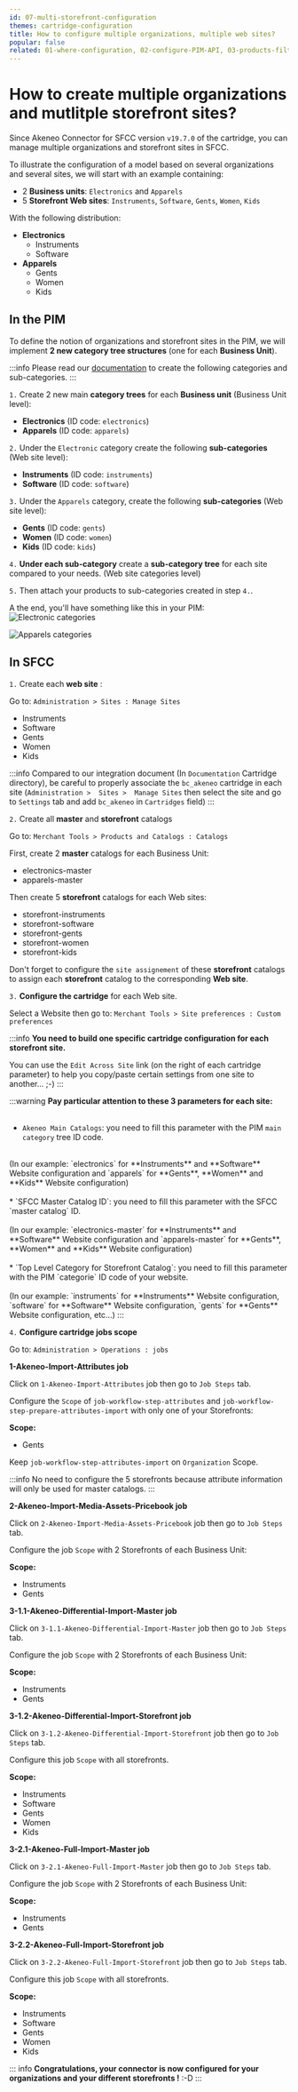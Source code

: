 ```yaml
---
id: 07-multi-storefront-configuration
themes: cartridge-configuration
title: How to configure multiple organizations, multiple web sites?
popular: false
related: 01-where-configuration, 02-configure-PIM-API, 03-products-filter-configuration, 04-import-images-configuration, 05-mapping-configuration, 06-categories-configuration
---
```


# How to create multiple organizations and mutlitple storefront sites?

Since Akeneo Connector for SFCC version `v19.7.0` of the cartridge, you can manage multiple organizations and storefront sites in SFCC.

To illustrate the configuration of a model based on several organizations and several sites, we will start with an example containing:

- 2 **Business units**: `Electronics` and `Apparels`
- 5 **Storefront Web sites**: `Instruments`, `Software`, `Gents`, `Women`, `Kids`

With the following distribution:

* **Electronics**
  * Instruments
  * Software
* **Apparels**
  * Gents
  * Women
  * Kids

## In the PIM

To define the notion of organizations and storefront sites in the PIM, we will implement **2 new category tree structures** (one for each **Business Unit**).

:::info
Please read our [documentation](/pim/v3/articles/what-is-a-category.html#how-to-create-a-new-category) to create the following categories and sub-categories.
:::

`1.` Create 2 new main **category trees** for each **Business unit** (Business Unit level):

* **Electronics** (ID code: `electronics`)
* **Apparels** (ID code: `apparels`)

`2.` Under the `Electronic` category create the following **sub-categories** (Web site level):

* **Instruments** (ID code: `instruments`)
* **Software** (ID code: `software`)

`3.` Under the `Apparels` category, create the following **sub-categories** (Web site level):

* **Gents** (ID code: `gents`)
* **Women** (ID code: `women`)
* **Kids** (ID code: `kids`)

`4.` **Under each sub-category** create a **sub-category tree** for each site compared to your needs. (Web site categories level)

`5.` Then attach your products to sub-categories created in step `4.`.

A the end, you'll have something like this in your PIM:
![Electronic categories](../img/sfcc-cartridge-cat2.png)

![Apparels categories](../img/sfcc-cartridge-cat1.png)


## In SFCC

`1.` Create each **web site** :

Go to: `Administration > Sites : Manage Sites`

* Instruments
* Software
* Gents
* Women
* Kids

:::info
Compared to our integration document (In `Documentation` Cartridge directory), be careful to properly associate the `bc_akeneo` cartridge in each site (`Administration >  Sites >  Manage Sites` then select the site and go to `Settings` tab and add `bc_akeneo` in `Cartridges` field)
:::

`2.` Create all **master** and **storefront** catalogs

Go to: `Merchant Tools > Products and Catalogs : Catalogs`

First, create 2 **master** catalogs for each Business Unit:
* electronics-master
* apparels-master

Then create 5 **storefront** catalogs for each Web sites:

* storefront-instruments
* storefront-software
* storefront-gents
* storefront-women
* storefront-kids

Don't forget to configure the `site assignement` of these **storefront** catalogs to assign each **storefront** catalog to the corresponding **Web site**.

`3.` **Configure the cartridge** for each Web site.

Select a Website then go to: `Merchant Tools > Site preferences : Custom preferences`

:::info
**You need to build one specific cartridge configuration for each storefront site.**

You can use the `Edit Across Site` link (on the right of each cartridge parameter) to help you copy/paste certain settings from one site to another... ;-)
:::

:::warning
**Pay particular attention to these 3 parameters for each site:**<br>
<br>
* `Akeneo Main Catalogs`: you need to fill this parameter with the PIM `main category` tree ID code.<br>
<br>
(In our example: `electronics` for **Instruments** and **Software** Website configuration and `apparels` for **Gents**, **Women** and **Kids** Website configuration)<br>
<br>
* `SFCC Master Catalog ID`: you need to fill this parameter with the SFCC `master catalog` ID.<br>
<br>
(In our example: `electronics-master` for **Instruments** and **Software** Website configuration and `apparels-master` for **Gents**, **Women** and **Kids** Website configuration)<br>
<br>
* `Top Level Category for Storefront Catalog`: you need to fill this parameter with the PIM `categorie` ID code of your website.<br>
<br>
(In our example: `instruments` for **Instruments** Website configuration, `software` for **Software** Website configuration, `gents` for **Gents** Website configuration, etc...)
:::

`4.` **Configure cartridge jobs scope**

Go to: `Administration > Operations : jobs`

**1-Akeneo-Import-Attributes job**

Click on `1-Akeneo-Import-Attributes` job then go to `Job Steps` tab.

Configure the `Scope` of `job-workflow-step-attributes` and `job-workflow-step-prepare-attributes-import` with only one of your Storefronts:

**Scope:**
* Gents

Keep `job-workflow-step-attributes-import` on `Organization` Scope.

:::info
No need to configure the 5 storefronts because attribute information will only be used for master catalogs.
:::

**2-Akeneo-Import-Media-Assets-Pricebook job**

Click on `2-Akeneo-Import-Media-Assets-Pricebook` job then go to `Job Steps` tab.

Configure the job `Scope` with 2 Storefronts of each Business Unit:

**Scope:**
* Instruments
* Gents

**3-1.1-Akeneo-Differential-Import-Master job**

Click on `3-1.1-Akeneo-Differential-Import-Master` job then go to `Job Steps` tab.

Configure the job `Scope` with 2 Storefronts of each Business Unit:

**Scope:**
* Instruments
* Gents

**3-1.2-Akeneo-Differential-Import-Storefront job**

Click on `3-1.2-Akeneo-Differential-Import-Storefront` job then go to `Job Steps` tab.

Configure this job `Scope` with all storefronts.

**Scope:**
* Instruments
* Software
* Gents
* Women
* Kids

**3-2.1-Akeneo-Full-Import-Master job**

Click on `3-2.1-Akeneo-Full-Import-Master` job then go to `Job Steps` tab.

Configure the job `Scope` with 2 Storefronts of each Business Unit:

**Scope:**
* Instruments
* Gents

**3-2.2-Akeneo-Full-Import-Storefront job**

Click on `3-2.2-Akeneo-Full-Import-Storefront` job then go to `Job Steps` tab.

Configure this job `Scope` with all storefronts.

**Scope:**
* Instruments
* Software
* Gents
* Women
* Kids

::: info
**Congratulations, your connector is now configured for your organizations and your different storefronts !** :-D
:::
